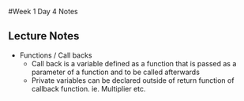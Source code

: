 #Week 1 Day 4 Notes
## Lecture Notes

* Functions / Call backs
  * Call back is a variable defined as a function that is passed as a parameter of a function and to be called afterwards
  * Private variables can be declared outside of return function of callback function. ie. Multiplier etc. 

